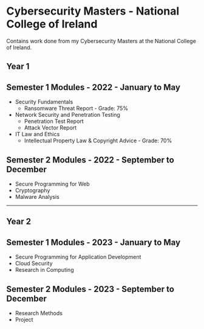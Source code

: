 # Cybersecurity Masters - National College of Ireland
Contains work done from my Cybersecurity Masters at the National College of Ireland.
<br> 
## Year 1
## Semester 1 Modules - 2022 - January to May
- Security Fundamentals
    - Ransomware Threat Report - Grade: 75% 
- Network Security and Penetration Testing
    - Penetration Test Report
    - Attack Vector Report 
- IT Law and Ethics
    - Intellectual Property Law & Copyright Advice - Grade: 70%

## Semester 2 Modules - 2022 - September to December
- Secure Programming for Web
- Cryptography
- Malware Analysis

***
## Year 2
## Semester 1 Modules - 2023 - January to May
- Secure Programming for Application Development
- Cloud Security
- Research in Computing

## Semester 2 Modules - 2023 - September to December
- Research Methods
- Project
